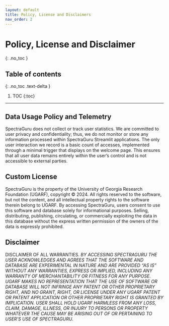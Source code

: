 ```yaml
---
layout: default
title: Policy, License and Disclaimers
nav_order: 2
---
```


# Policy, License and Disclaimer
{: .no_toc }

## Table of contents
{: .no_toc .text-delta }

1. TOC
{:toc}

---

## Data Usage Policy and Telemetry

SpectraGuru does not collect or track user statistics. We are committed to user privacy and confidentiality; thus, we do not monitor or store any information processed within SpectraGuru Streamlit applications. The only user interaction we record is a basic count of accesses, implemented through a minimal trigger that displays on the welcome page. This ensures that all user data remains entirely within the user’s control and is not accessible to external parties.

## Custom License

SpectraGuru is the property of the University of Georgia Research Foundation (UGARF), copyright © 2024. All rights reserved to the software, but not the content, and all intellectual property rights to the software therein belong to UGARF. By accessing SpectraGuru, users consent to use this software and database solely for informational purposes. Selling, distributing, publishing, circulating, or commercially exploiting the data in this database without the express written permission of the owners of the data is expressly prohibited.

## Disclaimer

DISCLAIMER OF ALL WARRANTIES.  *BY ACCESSING SPECTRAGURU THE USER ACKNOWLEDGES AND AGREES THAT THE SOFTWARE AND DATABASE ARE EXPERIMENTAL IN NATURE AND ARE PROVIDED “AS IS” WITHOUT ANY WARRANTIES, EXPRESS OR IMPLIED, INCLUDING ANY WARRANTY OF MERCHANTABILITY OR FITNESS FOR ANY PURPOSE.  UGARF MAKES NO REPRESENTATION THAT THE USE OF SOFTWARE OR DATABASE WILL NOT INFRINGE ANY PATENT OR OTHER PROPRIETARY RIGHT, AND NO GRANT, RIGHT, OR LICENSE UNDER ANY UGARF PATENT OR PATENT APPLICATION OR OTHER PROPRIETARY RIGHT IS GRANTED BY IMPLICATION.  USER SHALL HOLD UGARF HARMLESS FROM ANY LOSS, CLAIM, DAMAGE, ILLNESS, OR INJURY TO PERSONS OR PROPERTY WHATEVER THE CAUSE MAY BE ARISING OUT OF OR PERTAINING TO USER’S USE OF SPECTRAGURU.*